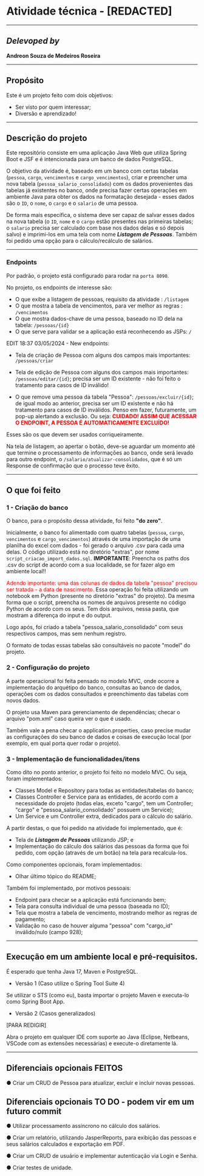 # Atividade técnica - [REDACTED]

---

## *Delevoped by*
**Andreon Souza de Medeiros Roseira**

---

## Propósito
Este é um projeto feito com dois objetivos:
- Ser visto por quem interessar;
- Diversão e aprendizado!

---

## Descrição do projeto

Este repositório consiste em uma aplicação Java Web que utiliza Spring Boot e JSF e é intencionada para um banco de dados PostgreSQL.

O objetivo da atividade é, baseado em um banco com certas tabelas (`pessoa`, `cargo`, `vencimentos` e `cargo_vencimentos`), criar e preencher uma nova tabela (`pessoa_salario_consolidado`) com os dados provenientes das tabelas já existentes no banco, onde precisa fazer certas operações em ambiente Java para obter os dados na formatação desejada - esses dados são o `ID`, o `nome`, o `cargo` e o `salario` de uma pessoa.

De forma mais específica, o sistema deve ser capaz de salvar esses dados na nova tabela (o `ID`, `nome` e o `cargo` estão presentes nas primeiras tabelas; o `salario` precisa ser calculado com base nos dados delas e só depois salvo) e imprimi-los em uma tela com nome ***Listagem de Pessoas***. Também foi pedido uma opção para o cálculo/recálculo de salários.

---
### Endpoints

Por padrão, o projeto está configurado para rodar na `porta 8090`.

No projeto, os endpoints de interesse são:
* O que exibe a listagem de pessoas, requisito da atividade : `/listagem`
* O que mostra a tabela de vencimentos, para ver melhor as regras : `/vencimentos`
* O que mostra dados-chave de uma pessoa, baseado no ID dela na tabela: `/pessoas/{id}`
* O que serve para validar se a aplicação está reconhecendo as JSPs: `/`

EDIT 18:37 03/05/2024 - New endpoints:

* Tela de criação de Pessoa com alguns dos campos mais importantes: `/pessoas/criar`

* Tela de edição de Pessoa com alguns dos campos mais importantes: `/pessoas/editar/{id}`; precisa ser um ID existente - não foi feito o tratamento para casos de ID inválido!

* O que remove uma pessoa da tabela "Pessoa": `/pessoas/excluir/{id}`; de igual modo ao anterior, precisa ser um ID existente e não há tratamento para casos de ID inválidos. Penso em fazer, futuramente, um pop-up alertando a exclusão. Ou seja: <font color="red">**CUIDADO! ASSIM QUE ACESSAR O ENDPOINT, A PESSOA É AUTOMATICAMENTE EXCLUÍDO!**</font>

Esses são os que devem ser usados corriqueiramente.

Na tela de listagem, ao apertar o botão, deve-se aguardar um momento até que termine o processamento de informações ao banco, onde será levado para outro endpoint, o `/salario/atualizar-consolidados`, que é só um Response de confirmação que o processo teve êxito.

---

## O que foi feito

### 1 - Criação do banco
O banco, para o propósito dessa atividade, foi feito **"do zero"**. 

Inicialmente, o banco foi alimentado com quatro tabelas (`pessoa`, `cargo`, `vencimentos` e `cargo_vencimentos`) através de uma importação de uma planilha do excel com dados - foi gerado o arquivo .csv para cada uma delas. O código utilizado está no diretório "extras", por nome `script_criacao_import_dados.sql`. **IMPORTANTE**: Preencha os paths dos .csv do script de acordo com a sua localidade, se for fazer algo em ambiente local!!

<font color="red">Adendo importante: uma das colunas de dados da tabela "pessoa" precisou ser tratada - a data de nascimento. </font> Essa operação foi feita utilizando um notebook em Python (presente no diretório "extras" do projeto). Da mesma forma que o script, preencha os nomes de arquivos presente no código Python de acordo com os seus. Tem dois arquivos, nessa pasta, que mostram a diferença do input e do output.

Logo após, foi criado a tabela "pessoa_salario_consolidado" com seus respectivos campos, mas sem nenhum registro. 

O formato de todas essas tabelas são consultáveis no pacote "model" do projeto.

### 2 - Configuração do projeto

A parte operacional foi feita pensado no modelo MVC, onde ocorre a implementação do arquétipo do banco, consultas ao banco de dados, operações com os dados consultados e preenchimento das tabelas com novos dados. 

O projeto usa Maven para gerenciamento de dependências; checar o arquivo "pom.xml" caso queira ver o que é usado.

Também vale a pena checar o application.properties, caso precise mudar as configurações do seu banco de dados e coisas de execução local (por exemplo, em qual porta quer rodar o projeto).

### 3 - Implementação de funcionalidades/itens

Como dito no ponto anterior, o projeto foi feito no modelo MVC. Ou seja, foram implementados:
* Classes Model e Repository para todas as entidades/tabelas do banco;
* Classes Controller e Service para as entidades, de acordo com a necessidade do projeto (todas elas, exceto "cargo", tem um Controller; "cargo" e "pessoa_salario_consolidado" possuem um Service);
* Um Service e um Controller extra, dedicados para o cálculo do salário.

A partir destas, o que foi pedido na atividade foi implementado, que é:
* Tela de ***Listagem de Pessoas*** utilizando JSP; e 
* Implementação do cálculo dos salários das pessoas da forma que foi pedido, com opção (através de um botão) na tela para recalcula-los.

Como componentes opcionais, foram implementados:
* Olhar último tópico do README;

Também foi implementado, por motivos pessoais:

* Endpoint para checar se a aplicação está funcionando bem;
* Tela para consulta individual de uma pessoa (baseada no ID);
* Tela que mostra a tabela de vencimento, mostrando melhor as regras de pagamento;
* Validação no caso de houver alguma "pessoa" com "cargo_id" inválido/nulo (campo 928);

---

## Execução em um ambiente local e pré-requisitos.

É esperado que tenha Java 17, Maven e PostgreSQL.

* Versão 1 (Caso utilize o Spring Tool Suite 4)

Se utilizar o STS (como eu), basta importar o projeto Maven e executa-lo como Spring Boot App.

* Versão 2 (Casos generalizados)

[PARA REDIGIR]

Abra o projeto em qualquer IDE com suporte ao Java (Eclipse, Netbeans, VSCode com as extensões necessárias) e execute-o diretamente lá. 

---

## Diferenciais opcionais FEITOS

● Criar um CRUD de Pessoa para atualizar, excluir e incluir novas pessoas.

## Diferenciais opcionais TO DO - podem vir em um futuro commit

● Utilizar processamento assíncrono no cálculo dos salários.

● Criar um relatório, utilizando JasperReports, para exibição das pessoas e seus
salários calculados e exportação em PDF.

● Criar um CRUD de usuário e implementar autenticação via Login e Senha.

● Criar testes de unidade.



